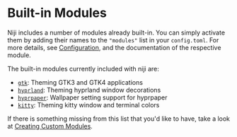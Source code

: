# Built-in Modules

Niji includes a number of modules already built-in. You can simply
activate them by adding their names to the `"modules"` list in your
`config.toml`. For more details, see [Configuration](../configuration.md),
and the documentation of the respective module.

The built-in modules currently included with niji are:

- [`gtk`](./gtk.md): Theming GTK3 and GTK4 applications
- [`hyprland`](./hyprland.md): Theming hyprland window decorations
- [`hyprpaper`](./hyprpaper.md): Wallpaper setting support for hyprpaper
- [`kitty`](./kitty.md): Theming kitty window and terminal colors

If there is something missing from this list that you'd like to have, take
a look at [Creating Custom Modules](../custom_modules.md).
